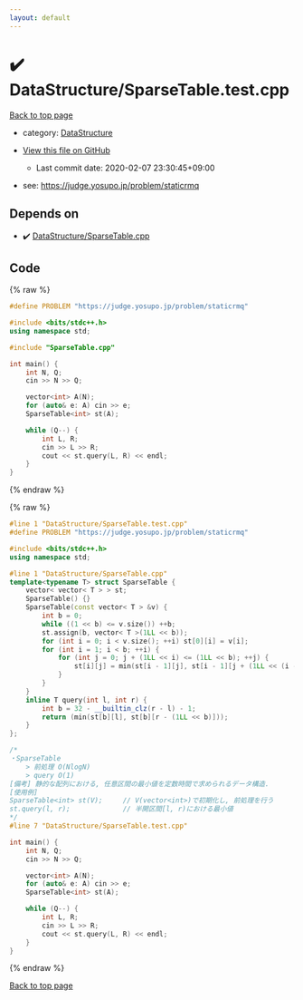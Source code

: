 ```yaml
---
layout: default
---
```


<!-- mathjax config similar to math.stackexchange -->
<script type="text/javascript" async
  src="https://cdnjs.cloudflare.com/ajax/libs/mathjax/2.7.5/MathJax.js?config=TeX-MML-AM_CHTML">
</script>
<script type="text/x-mathjax-config">
  MathJax.Hub.Config({
    TeX: { equationNumbers: { autoNumber: "AMS" }},
    tex2jax: {
      inlineMath: [ ['$','$'] ],
      processEscapes: true
    },
    "HTML-CSS": { matchFontHeight: false },
    displayAlign: "left",
    displayIndent: "2em"
  });
</script>

<script type="text/javascript" src="https://cdnjs.cloudflare.com/ajax/libs/jquery/3.4.1/jquery.min.js"></script>
<script src="https://cdn.jsdelivr.net/npm/jquery-balloon-js@1.1.2/jquery.balloon.min.js" integrity="sha256-ZEYs9VrgAeNuPvs15E39OsyOJaIkXEEt10fzxJ20+2I=" crossorigin="anonymous"></script>
<script type="text/javascript" src="../../assets/js/copy-button.js"></script>
<link rel="stylesheet" href="../../assets/css/copy-button.css" />


# :heavy_check_mark: DataStructure/SparseTable.test.cpp

<a href="../../index.html">Back to top page</a>

* category: <a href="../../index.html#5e248f107086635fddcead5bf28943fc">DataStructure</a>
* <a href="{{ site.github.repository_url }}/blob/master/DataStructure/SparseTable.test.cpp">View this file on GitHub</a>
    - Last commit date: 2020-02-07 23:30:45+09:00


* see: <a href="https://judge.yosupo.jp/problem/staticrmq">https://judge.yosupo.jp/problem/staticrmq</a>


## Depends on

* :heavy_check_mark: <a href="../../library/DataStructure/SparseTable.cpp.html">DataStructure/SparseTable.cpp</a>


## Code

<a id="unbundled"></a>
{% raw %}
```cpp
#define PROBLEM "https://judge.yosupo.jp/problem/staticrmq"

#include <bits/stdc++.h>
using namespace std;

#include "SparseTable.cpp"

int main() {
    int N, Q;
    cin >> N >> Q;

    vector<int> A(N);
    for (auto& e: A) cin >> e;
    SparseTable<int> st(A);

    while (Q--) {
        int L, R;
        cin >> L >> R;
        cout << st.query(L, R) << endl;
    }
}

```
{% endraw %}

<a id="bundled"></a>
{% raw %}
```cpp
#line 1 "DataStructure/SparseTable.test.cpp"
#define PROBLEM "https://judge.yosupo.jp/problem/staticrmq"

#include <bits/stdc++.h>
using namespace std;

#line 1 "DataStructure/SparseTable.cpp"
template<typename T> struct SparseTable {
    vector< vector< T > > st;
    SparseTable() {}
    SparseTable(const vector< T > &v) {
        int b = 0;
        while ((1 << b) <= v.size()) ++b;
        st.assign(b, vector< T >(1LL << b));
        for (int i = 0; i < v.size(); ++i) st[0][i] = v[i];
        for (int i = 1; i < b; ++i) {
            for (int j = 0; j + (1LL << i) <= (1LL << b); ++j) {
                st[i][j] = min(st[i - 1][j], st[i - 1][j + (1LL << (i - 1))]);
            }
        }
    }
    inline T query(int l, int r) {
        int b = 32 - __builtin_clz(r - l) - 1;
        return (min(st[b][l], st[b][r - (1LL << b)]));
    }
};

/*
・SparseTable
    > 前処理 O(NlogN)
    > query O(1)
[備考] 静的な配列における, 任意区間の最小値を定数時間で求められるデータ構造.
[使用例]
SparseTable<int> st(V);     // V(vector<int>)で初期化し, 前処理を行う
st.query(l, r);             // 半開区間[l, r)における最小値
*/
#line 7 "DataStructure/SparseTable.test.cpp"

int main() {
    int N, Q;
    cin >> N >> Q;

    vector<int> A(N);
    for (auto& e: A) cin >> e;
    SparseTable<int> st(A);

    while (Q--) {
        int L, R;
        cin >> L >> R;
        cout << st.query(L, R) << endl;
    }
}

```
{% endraw %}

<a href="../../index.html">Back to top page</a>

